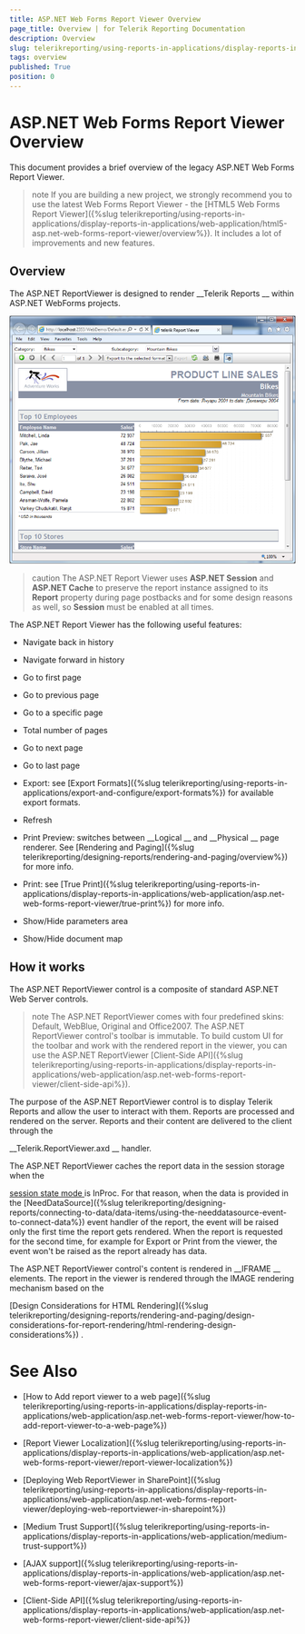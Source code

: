```yaml
---
title: ASP.NET Web Forms Report Viewer Overview
page_title: Overview | for Telerik Reporting Documentation
description: Overview
slug: telerikreporting/using-reports-in-applications/display-reports-in-applications/web-application/asp.net-web-forms-report-viewer/overview
tags: overview
published: True
position: 0
---
```


# ASP.NET Web Forms Report Viewer Overview



This document provides a brief overview of the legacy ASP.NET Web Forms Report Viewer.
      


>note If you are building a new project, we strongly recommend you to use        the latest Web Forms Report Viewer - the [HTML5 Web Forms Report Viewer]({%slug telerikreporting/using-reports-in-applications/display-reports-in-applications/web-application/html5-asp.net-web-forms-report-viewer/overview%}).         It includes a lot of improvements and new features.      


## Overview

The ASP.NET ReportViewer is designed to render 
__Telerik Reports
__ within ASP.NET WebForms projects.
        
  
  ![](images/AspNetViewer.png)

>caution The ASP.NET Report Viewer uses  __ASP.NET Session__  and  __ASP.NET Cache__  to preserve the report instance assigned to            its  __Report__  property during page postbacks and for some design reasons as well, so             __Session__  must be enabled at all times.          


The ASP.NET Report Viewer has the following useful features:
        


* Navigate back in history


* Navigate forward in history


* Go to first page


* Go to previous page


* Go to a specific page


* Total number of pages


* Go to next page


* Go to last page


* Export: see 
[Export Formats]({%slug telerikreporting/using-reports-in-applications/export-and-configure/export-formats%})
 for available export formats.
            


* Refresh


* Print Preview: switches between 
__Logical
__ and 
__Physical
__ page renderer. See 
[Rendering and Paging]({%slug telerikreporting/designing-reports/rendering-and-paging/overview%})
 for more info.
            


* Print: see 
[True Print]({%slug telerikreporting/using-reports-in-applications/display-reports-in-applications/web-application/asp.net-web-forms-report-viewer/true-print%})
 for more info.
            


* Show/Hide parameters area


* Show/Hide document map


## How it works

The ASP.NET ReportViewer control is a composite of standard ASP.NET Web Server controls.
        


>note The ASP.NET ReportViewer comes with four predefined skins: Default, WebBlue, Original and Office2007. The ASP.NET ReportViewer control's toolbar is immutable.            To build custom UI for the toolbar and work with the rendered report in the viewer,            you can use the ASP.NET ReportViewer [Client-Side API]({%slug telerikreporting/using-reports-in-applications/display-reports-in-applications/web-application/asp.net-web-forms-report-viewer/client-side-api%}).          


The purpose of the ASP.NET ReportViewer control is to display Telerik Reports and allow the user to interact with them.
          Reports are processed and rendered on the server. Reports and their content are delivered to the client through the
          
__Telerik.ReportViewer.axd
__ handler.
        


The ASP.NET ReportViewer caches the report data in the session storage when the
          
[session state mode
](https://docs.microsoft.com/en-us/dotnet/api/system.web.sessionstate.sessionstatemode?view=netframework-4.8
) 
          is InProc. For that reason, when the data is provided in
          the 
[NeedDataSource]({%slug telerikreporting/designing-reports/connecting-to-data/data-items/using-the-needdatasource-event-to-connect-data%})
 event handler of the report,
          the event will be raised only the first time the report gets rendered. When the report is requested for the second time,
          for example for Export or Print from the viewer, the event won't be raised as the report already has data.
        


The ASP.NET ReportViewer control's content is rendered in 
__IFRAME
__ elements.
          The report in the viewer is rendered through the IMAGE rendering mechanism based on the
          
[Design Considerations for HTML Rendering]({%slug telerikreporting/designing-reports/rendering-and-paging/design-considerations-for-report-rendering/html-rendering-design-considerations%})
.
        


# See Also


 * [How to Add report viewer to a web page]({%slug telerikreporting/using-reports-in-applications/display-reports-in-applications/web-application/asp.net-web-forms-report-viewer/how-to-add-report-viewer-to-a-web-page%})


 * [Report Viewer Localization]({%slug telerikreporting/using-reports-in-applications/display-reports-in-applications/web-application/asp.net-web-forms-report-viewer/report-viewer-localization%})


 * [Deploying Web ReportViewer in SharePoint]({%slug telerikreporting/using-reports-in-applications/display-reports-in-applications/web-application/asp.net-web-forms-report-viewer/deploying-web-reportviewer-in-sharepoint%})


 * [Medium Trust Support]({%slug telerikreporting/using-reports-in-applications/display-reports-in-applications/web-application/medium-trust-support%})


 * [AJAX support]({%slug telerikreporting/using-reports-in-applications/display-reports-in-applications/web-application/asp.net-web-forms-report-viewer/ajax-support%})


 * [Client-Side API]({%slug telerikreporting/using-reports-in-applications/display-reports-in-applications/web-application/asp.net-web-forms-report-viewer/client-side-api%})

